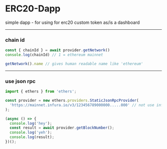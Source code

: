 # ERC20-Dapp
simple dapp - for using for erc20 custom token as/is a dashboard

***

### chain id
```js
const { chainId } = await provider.getNetwork()
console.log(chainId) // 1 = ethereum mainnet

getNetwork().name // gives human readable name like 'ethereum'
```
*** 

### use json rpc
```js
import { ethers } from 'ethers';

const provider = new ethers.providers.StaticJsonRpcProvider(
  'https://mainnet.infura.io/v3/123456789000000.....000' // not use infura for more security, i use alchemy.io
);

(async () => {
  console.log('hey');
  const result = await provider.getBlockNumber();
  console.log('yeh');
  console.log(result);
})();
```
